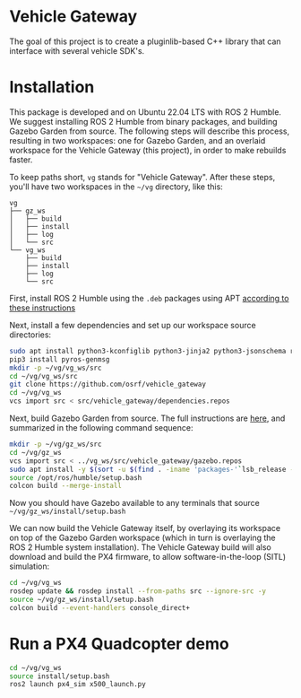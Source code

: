 # Vehicle Gateway

The goal of this project is to create a pluginlib-based C++ library that can interface with several vehicle SDK's.

# Installation

This package is developed and on Ubuntu 22.04 LTS with ROS 2 Humble. We suggest installing ROS 2 Humble from binary packages, and building Gazebo Garden from source. The following steps will describe this process, resulting in two workspaces: one for Gazebo Garden, and an overlaid workspace for the Vehicle Gateway (this project), in order to make rebuilds faster.

To keep paths short, `vg` stands for "Vehicle Gateway". After these steps, you'll have two workspaces in the `~/vg` directory, like this:

```
vg
├── gz_ws
│   ├── build
│   ├── install
│   ├── log
│   └── src
└── vg_ws
    ├── build
    ├── install
    ├── log
    └── src
```

First, install ROS 2 Humble using the `.deb` packages using APT [according to these instructions](http://docs.ros.org/en/humble/Installation/Ubuntu-Install-Debians.html)

Next, install a few dependencies and set up our workspace source directories:
```bash
sudo apt install python3-kconfiglib python3-jinja2 python3-jsonschema ros-humble-gps-msgs
pip3 install pyros-genmsg
mkdir -p ~/vg/vg_ws/src
cd ~/vg/vg_ws/src
git clone https://github.com/osrf/vehicle_gateway
cd ~/vg/vg_ws
vcs import src < src/vehicle_gateway/dependencies.repos
```

Next, build Gazebo Garden from source. The full instructions are [here](https://gazebosim.org/docs/garden/install_ubuntu_src), and summarized in the following command sequence:

```bash
mkdir -p ~/vg/gz_ws/src
cd ~/vg/gz_ws
vcs import src < ../vg_ws/src/vehicle_gateway/gazebo.repos
sudo apt install -y $(sort -u $(find . -iname 'packages-'`lsb_release -cs`'.apt' -o -iname 'packages.apt' | grep -v '/\.git/') | sed '/gz\|sdf/d' | tr '\n' ' ')
source /opt/ros/humble/setup.bash
colcon build --merge-install
```
Now you should have Gazebo available to any terminals that source `~/vg/gz_ws/install/setup.bash`

We can now build the Vehicle Gateway itself, by overlaying its workspace on top of the Gazebo Garden workspace (which in turn is overlaying the ROS 2 Humble system installation). The Vehicle Gateway build will also download and build the PX4 firmware, to allow software-in-the-loop (SITL) simulation:

```bash
cd ~/vg/vg_ws
rosdep update && rosdep install --from-paths src --ignore-src -y
source ~/vg/gz_ws/install/setup.bash
colcon build --event-handlers console_direct+
```

# Run a PX4 Quadcopter demo
```bash
cd ~/vg/vg_ws
source install/setup.bash
ros2 launch px4_sim x500_launch.py
```

